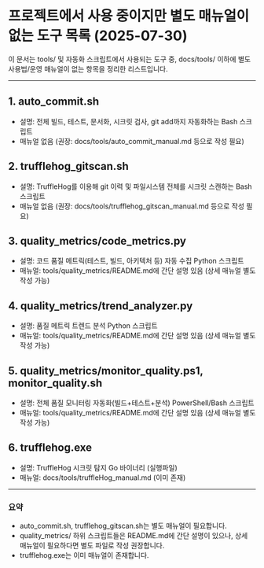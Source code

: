 # 프로젝트에서 사용 중이지만 별도 매뉴얼이 없는 도구 목록 (2025-07-30)

이 문서는 tools/ 및 자동화 스크립트에서 사용되는 도구 중, docs/tools/ 이하에 별도 사용법/운영 매뉴얼이 없는 항목을 정리한 리스트입니다.

---

## 1. auto_commit.sh
- 설명: 전체 빌드, 테스트, 문서화, 시크릿 검사, git add까지 자동화하는 Bash 스크립트
- 매뉴얼 없음 (권장: docs/tools/auto_commit_manual.md 등으로 작성 필요)

## 2. trufflehog_gitscan.sh
- 설명: TruffleHog를 이용해 git 이력 및 파일시스템 전체를 시크릿 스캔하는 Bash 스크립트
- 매뉴얼 없음 (권장: docs/tools/trufflehog_gitscan_manual.md 등으로 작성 필요)

## 3. quality_metrics/code_metrics.py
- 설명: 코드 품질 메트릭(테스트, 빌드, 아키텍처 등) 자동 수집 Python 스크립트
- 매뉴얼: tools/quality_metrics/README.md에 간단 설명 있음 (상세 매뉴얼 별도 작성 가능)

## 4. quality_metrics/trend_analyzer.py
- 설명: 품질 메트릭 트렌드 분석 Python 스크립트
- 매뉴얼: tools/quality_metrics/README.md에 간단 설명 있음 (상세 매뉴얼 별도 작성 가능)

## 5. quality_metrics/monitor_quality.ps1, monitor_quality.sh
- 설명: 전체 품질 모니터링 자동화(빌드+테스트+분석) PowerShell/Bash 스크립트
- 매뉴얼: tools/quality_metrics/README.md에 간단 설명 있음 (상세 매뉴얼 별도 작성 가능)

## 6. trufflehog.exe
- 설명: TruffleHog 시크릿 탐지 Go 바이너리 (실행파일)
- 매뉴얼: docs/tools/truffleHog_manual.md (이미 존재)

---

### 요약
- auto_commit.sh, trufflehog_gitscan.sh는 별도 매뉴얼이 필요합니다.
- quality_metrics/ 하위 스크립트들은 README.md에 간단 설명이 있으나, 상세 매뉴얼이 필요하다면 별도 파일로 작성 권장합니다.
- trufflehog.exe는 이미 매뉴얼이 존재합니다.
